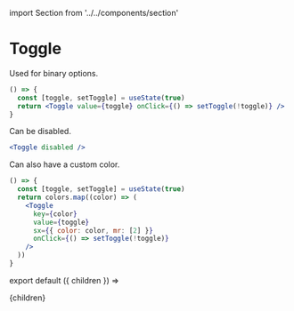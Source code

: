 import Section from '../../components/section'

# Toggle

Used for binary options.

```jsx live
() => {
  const [toggle, setToggle] = useState(true)
  return <Toggle value={toggle} onClick={() => setToggle(!toggle)} />
}
```

Can be disabled.

```jsx live
<Toggle disabled />
```

Can also have a custom color.

```jsx live
() => {
  const [toggle, setToggle] = useState(true)
  return colors.map((color) => (
    <Toggle
      key={color}
      value={toggle}
      sx={{ color: color, mr: [2] }}
      onClick={() => setToggle(!toggle)}
    />
  ))
}
```

export default ({ children }) => <Section name='toggle'>{children}</Section>
